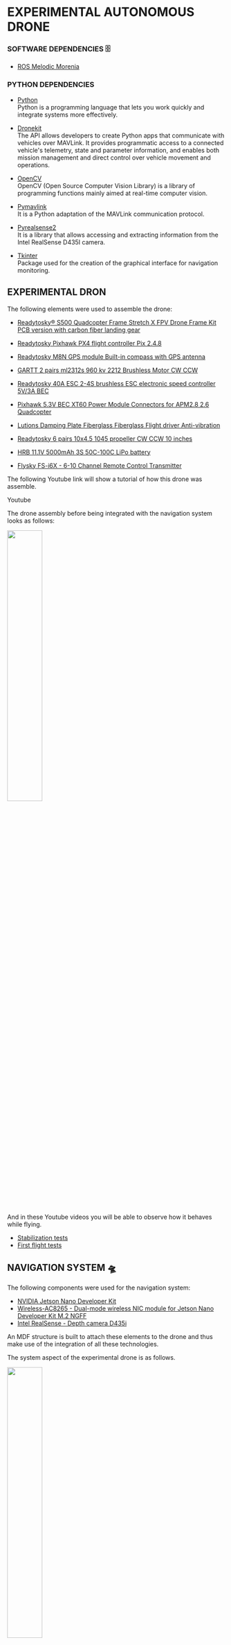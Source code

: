 #  EXPERIMENTAL AUTONOMOUS DRONE 


### SOFTWARE DEPENDENCIES :file_cabinet:

* [ROS Melodic Morenia](http://wiki.ros.org/melodic) <br>

### PYTHON DEPENDENCIES

* [Python](https://www.python.org/) <br>
Python is a programming language that lets you work quickly and integrate systems more effectively.  

* [Dronekit](https://dronekit.io/) <br>
The API allows developers to create Python apps that communicate with vehicles over MAVLink. It provides programmatic access to a connected vehicle's telemetry, state and parameter information, and enables both mission management and direct control over vehicle movement and operations.

* [OpenCV](https://opencv.org/) <br>
OpenCV (Open Source Computer Vision Library) is a library of programming functions mainly aimed at real-time computer vision.

* [Pymavlink](https://github.com/ArduPilot/pymavlink)<br>
It is a Python adaptation of the MAVLink communication protocol.

* [Pyrealsense2](https://intelrealsense.github.io/librealsense/python_docs/_generated/pyrealsense2.html) <br>
It is a library that allows accessing and extracting information from the Intel RealSense D435I camera.

* [Tkinter](https://docs.python.org/es/3/library/tk.html)<br>
Package used for the creation of the graphical interface for navigation monitoring.

## EXPERIMENTAL DRON

The following elements were used to assemble the drone:

* [Readytosky® S500 Quadcopter Frame Stretch X FPV Drone Frame Kit PCB version with carbon fiber landing gear](https://www.amazon.com/gp/product/B01N0AX1MZ/ref=ppx_yo_dt_b_asin_title_o06_s00?ie=UTF8&psc=1)<br>

* [Readytosky Pixhawk PX4 flight controller Pix 2.4.8](https://www.amazon.com/gp/product/B07CHQ7SZ4/ref=ppx_yo_dt_b_asin_title_o05_s00?ie=UTF8&psc=1)<br>

* [Readytosky M8N GPS module Built-in compass with GPS antenna](https://www.amazon.com/gp/product/B01KK9A8QG/ref=ppx_yo_dt_b_asin_title_o04_s00?ie=UTF8&psc=1)<br>

* [GARTT 2 pairs ml2312s 960 kv 2212 Brushless Motor CW CCW](https://www.amazon.com/gp/product/B06ZZQL33X/ref=ppx_yo_dt_b_asin_title_o04_s00?ie=UTF8&psc=1)

* [Readytosky 40A ESC 2-4S brushless ESC electronic speed controller 5V/3A BEC](https://www.amazon.com/Readytosky-escobillas-controlador-electr%C3%B3nico-helic%C3%B3ptero/dp/B09G5S9YYG/ref=sr_1_1_sspa?__mk_es_US=%C3%85M%C3%85%C5%BD%C3%95%C3%91&keywords=esc+40+a&qid=1636741117&sr=8-1-spons&psc=1&spLa=ZW5jcnlwdGVkUXVhbGlmaWVyPUFQRlFTUVg2V0hSREQmZW5jcnlwdGVkSWQ9QTEwMzkwNzMzNlFaVTkyOFZFNUtMJmVuY3J5cHRlZEFkSWQ9QTAzNTcwMzQ3VUJGOEY1NEJPUlgmd2lkZ2V0TmFtZT1zcF9hdGYmYWN0aW9uPWNsaWNrUmVkaXJlY3QmZG9Ob3RMb2dDbGljaz10cnVl)<br>

* [Pixhawk 5.3V BEC XT60 Power Module Connectors for APM2.8 2.6 Quadcopter](https://www.amazon.com/gp/product/B07PJRXHPY/ref=ppx_yo_dt_b_asin_title_o02_s00?ie=UTF8&psc=1)<br>

* [Lutions Damping Plate Fiberglass Fiberglass Flight driver Anti-vibration](https://www.amazon.com/gp/product/B01KKB4SNI/ref=ppx_yo_dt_b_asin_title_o02_s00?ie=UTF8&psc=1)<br>

* [Readytosky 6 pairs 10x4.5 1045 propeller CW CCW 10 inches](https://www.amazon.com/gp/product/B0823NNTKD/ref=ppx_yo_dt_b_asin_title_o00_s00?ie=UTF8&psc=1)<br>

* [HRB 11.1V 5000mAh 3S 50C-100C LiPo battery](https://www.amazon.com/-/es/5000mAh-50C-100C-bater%C3%ADa-enchufe-escobillas/dp/B06XNTHQRZ/ref=sr_1_10?__mk_es_US=%C3%85M%C3%85%C5%BD%C3%95%C3%91&crid=AJAC7BXK0JYD&keywords=3s+5000mah+lipo+battery&qid=1636741208&sprefix=Battery+LiPo+500%2Caps%2C243&sr=8-10)<br>

* [Flysky FS-i6X - 6-10 Channel Remote Control Transmitter](https://www.amazon.com/gp/product/B0744DPPL8/ref=ppx_yo_dt_b_asin_title_o03_s00?ie=UTF8&psc=1)<br>


The following Youtube link will show a tutorial of how this drone was assemble.

Youtube

The drone assembly before being integrated with the navigation system looks as follows:

<img src="Attachments/img/Drone.jpg" width=40%> <br>

And in these Youtube videos you will be able to observe how it behaves while flying.

* [Stabilization tests](https://youtu.be/OdA1hklx3Kw)<br>
* [First flight tests](https://youtu.be/eaa0WxqBArw)<br>


## NAVIGATION SYSTEM :flying_saucer:

The following components were used for the navigation system:

* [NVIDIA Jetson Nano Developer Kit](https://www.amazon.com/gp/product/B084DSDDLT/ref=ppx_yo_dt_b_asin_title_o01_s00?ie=UTF8&psc=1)<br>
* [Wireless-AC8265 - Dual-mode wireless NIC module for Jetson Nano Developer Kit M.2 NGFF](https://www.amazon.com/gp/product/B07SM4SPLV/ref=ppx_yo_dt_b_asin_title_o00_s00?ie=UTF8&psc=1)<br>
* [Intel RealSense - Depth camera D435i](https://www.amazon.com/-/es/Intel-RealSense-profundidad-plateado-82635D435IDK5P/dp/B07MWR2YJB/ref=sr_1_2?__mk_es_US=%C3%85M%C3%85%C5%BD%C3%95%C3%91&keywords=D435i&qid=1636746456&sr=8-2)<br>

An MDF structure is built to attach these elements to the drone and thus make use of the integration of all these technologies. 

The system aspect of the experimental drone is as follows.

<img src="Attachments/img/Drone_assem.jpg" width=40%> <br>

A simple navigation system is developed directing the UAV to a previously defined terrestrial coordinate. The navigation script is in charge of taking off, orienting, moving and landing the drone to the destination point.

[Navigation node](https://github.com/Yespa/Autonomous_drone_ws/blob/master/src/drone/scripts/navegation_test_node.py)<br>

This algorithm is the head of the drone navigation, like the previous ones is done under the structure of a ROS node in the Python 2.7 language, this will be subscribed to all the topics that are being published by other nodes as its operation depends on all the information it receives.

This program has two methods for navigation, the first method is the "GotoGo", this is responsible for orienting and directing the drone to a point on earth (latitude and longitude) previously requested by the user. This method depends on the current orientation and the current GPS position of the drone delivered by the drone function node.

And the "obstacle avoidance" method (AvoidObstacles in the script) is in charge of sending the corresponding velocities in the X-axis, Y-axis and Z-axis in order to avoid hitting any object in the visual range of the depth camera.
camera's visual range. This method uses the messages arriving from the depth camera node, which corresponds to 9 distances.


For the navigation to run it was necessary to create other scripts that run in parallel as ROS nodes in the Python framework and these are:

[Drone function node](https://github.com/Yespa/Autonomous_drone_ws/blob/master/src/drone/scripts/drone_functions_node.py)<br>

This program is in charge of communicating the Jetson Nano with the Pixhawk flight controller, receiving all the information from the sensors, data from the flight controller and, allowing to send navigation commands.

[Depth camera node](https://github.com/Yespa/Autonomous_drone_ws/blob/master/src/drone/scripts/depth_camera_pyrealsense_node.py)<br>

In this node all the information from the depth camera is obtained, the captured image is divided into 9 fragments and the average of the depths of the pixels found in each of the 9 divided squares is obtained, thus mitigating in part the noise generated by light changes. Then the 9 distances obtained are sent to the navigation node by means of a ROS topic.

[Graphical interface node](https://github.com/Yespa/Autonomous_drone_ws/blob/master/src/drone/scripts/GUI_node.py)<br>

The main function of the GUI is to allow the user to visualize the current position, orientation, altitude and X-axis velocity parameters, also the current navigation status can be visualized, that is, if the UAV is taking off, avoiding obstacles, landing, among others. It has a panel of 7 buttons that interact directly with the services of the drone functions node to allow the user to manage the UAV manually and especially to perform a debug of each of its functions. There is also the section where the destination coordinates and the takeoff height are typed, which will be published in the topic called "GUI/goal_pos_gps", the navigation will be executed by means of the service "GUI/srv/activate_navigation" that is activated once the start navigation button is clicked.

The interface does not run directly on the Jetson Nano as it would increase the computational consumption. would increase the computational consumption and make the processes take longer to run. processes take longer to run. To use the GUI in conjunction with the whole navigation system it is necessary to use a ROS tool called necessary to use a ROS tool called "Multiple Remote Machine", this allows to connect several machines to a Multiple machines can be connected to the same ROS Master system remotely through a SSH connection through a SSH connection where all the machines share the same public IP (Łukuzzi). public IP. In the case of this project, the node of the In the case of this project we run the GUI node on a computer that will be on the ground and the rest of the nodes on the Jetson Nano. Nano, as both computers are on the same ROS system, they will be able to share their messages without their messages without any problem between them.

Communication between these nodes is as follows.

#### Topics
<img src="Attachments/img/Topics.png" width=40%> <br>
#### Services
<img src="Attachments/img/Services.png" width=40%> <br>

In the following videos you can see how the navigation system works in simulations and in real life.

### Videos of the simulations

* [GotoGo navigation simulation](https://youtu.be/Xa8Zr5M3L-0)<br>
* [Avoid Obstacles Simulation](https://youtu.be/eaa0WxqBArw)<br>
* [Avoid Obstacles & GotoGo Simulation](https://youtu.be/6rM8IQlQfck))<br>

### Real life videos

* [Live testing of the drone's function node and the GUI manual mode](https://youtu.be/Qjc_Ib7Lg54)<br>
* [Coordinate 1 - GotoGo navigation test in real life](https://youtu.be/EWi795xQ4LM)<br>
* [Coordinate 2 - GotoGo navigation test in real life](https://youtu.be/gR4qH2ywwgE)<br>

## AUTHOR

### William Yesid Palencia Arismendy


